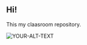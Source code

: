 ## Hi!
This my claasroom repository.

<picture>
 <source media="(prefers-color-scheme: dark)" srcset="https://tse1.mm.bing.net/th/id/OIP.WawpDk-Xg07UqCvBp__fWwHaGR?rs=1&pid=ImgDetMain">
 <source media="(prefers-color-scheme: light)" srcset="https://w7.pngwing.com/pngs/741/547/png-transparent-brand-github-logo-network-social-brands-flat-icon.png">
 <img alt="YOUR-ALT-TEXT" src="YOUR-DEFAULT-IMAGE">
</picture>

 
 
